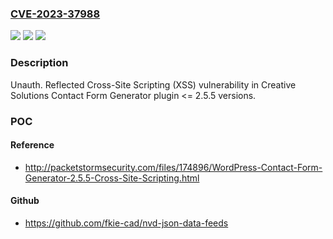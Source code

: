 ### [CVE-2023-37988](https://cve.mitre.org/cgi-bin/cvename.cgi?name=CVE-2023-37988)
![](https://img.shields.io/static/v1?label=Product&message=Contact%20Form%20Generator&color=blue)
![](https://img.shields.io/static/v1?label=Version&message=n%2Fa&color=blue)
![](https://img.shields.io/static/v1?label=Vulnerability&message=CWE-79%20Improper%20Neutralization%20of%20Input%20During%20Web%20Page%20Generation%20('Cross-site%20Scripting')&color=brighgreen)

### Description

Unauth. Reflected Cross-Site Scripting (XSS) vulnerability in Creative Solutions Contact Form Generator plugin <= 2.5.5 versions.

### POC

#### Reference
- http://packetstormsecurity.com/files/174896/WordPress-Contact-Form-Generator-2.5.5-Cross-Site-Scripting.html

#### Github
- https://github.com/fkie-cad/nvd-json-data-feeds

